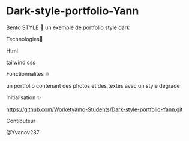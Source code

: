 # Dark-style-portfolio-Yann

Bento STYLE 📝
un exemple de portfolio style dark

Technologies🚀

Html

tailwind css

Fonctionnalites 🔥

un portfolio contenant des photos et des textes avec un style degrade

Initialisation ✨

https://github.com/Worketyamo-Students/Dark-style-portfolio-Yann.git

Contibuteur

@Yvanov237